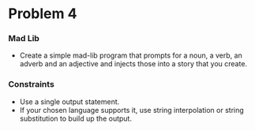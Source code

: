 # Problem 4

### Mad Lib

- Create a simple mad-lib program that prompts for a noun, a verb, an adverb and an adjective and injects those into a story that you create.

### Constraints

- Use a single output statement.
- If your chosen language supports it, use string interpolation or string substitution to build up the output.
